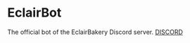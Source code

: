 <h1>EclairBot</h1>
The official bot of the EclairBakery Discord server.
<a href=https://discord.com/invite/U9UQBEVQGD>DISCORD</a>
